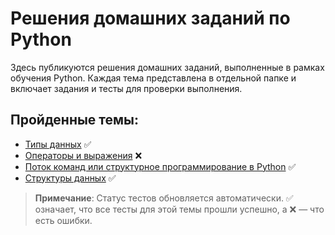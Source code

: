 # Решения домашних заданий по Python

Здесь публикуются решения домашних заданий, выполненные в рамках обучения Python. Каждая тема представлена в отдельной папке и включает задания и тесты для проверки выполнения.

## Пройденные темы:

- [Типы данных](1_prac) ✅
- [Операторы и выражения](2_prac) ❌
- [Поток команд или структурное программирование в Python](3_prac) ✅
- [Структуры данных](4_prac) ✅

> **Примечание**: Статус тестов обновляется автоматически. ✅ означает, что все тесты для этой темы прошли успешно, а ❌ — что есть ошибки.
